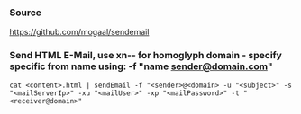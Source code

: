 ### Source
https://github.com/mogaal/sendemail  

### Send HTML E-Mail, use xn-- for homoglyph domain - specify specific from name using: -f "name <sender@domain.com>"
```
cat <content>.html | sendEmail -f "<sender>@<domain> -u "<subject>" -s "<mailServerIp>" -xu "<mailUser>" -xp "<mailPassword>" -t "<receiver@domain>"
```


